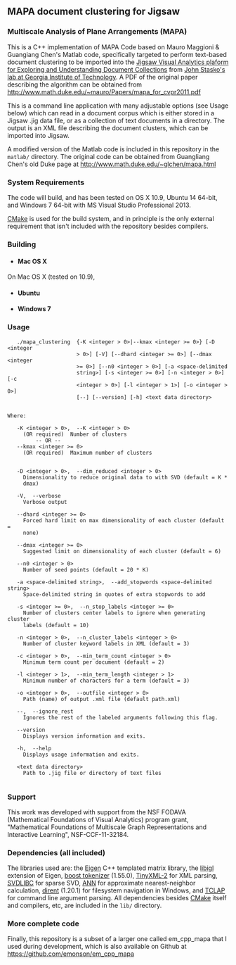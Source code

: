 ## MAPA document clustering for Jigsaw

### Multiscale Analysis of Plane Arrangements (MAPA)

This is a C++ implementation of MAPA Code based on Mauro Maggioni & Guangiang Chen's 
Matlab code, specifically targeted to perform text-based document clustering to be
imported into the [Jigsaw Visual Analytics plaform for Exploring and Understanding 
Document Collections][Jigsaw] from [John Stasko's lab at Georgia Institute of Technology][Stasko].
A PDF of the original paper describing the algorithm can be obtained 
from http://www.math.duke.edu/~mauro/Papers/mapa_for_cvpr2011.pdf

This is a command line application with many adjustable options (see Usage below) which
can read in a document corpus which is either stored in a Jigsaw .jig data file, or as a 
collection of text documents in a directory. The output is an XML file describing the 
document clusters, which can be imported into Jigsaw.

A modified version of the Matlab code is included in this repository in
the `matlab/` directory. The original code can be obtained from
Guangliang Chen's old Duke page at http://www.math.duke.edu/~glchen/mapa.html

[Jigsaw]: http://www.cc.gatech.edu/gvu/ii/jigsaw/ "Jigsaw: Visual Analytics for Exploring and Understanding Document Collections"
[Stasko]: http://www.cc.gatech.edu/home/stasko/ "John Stasko's lab at Georgia Tech"


### System Requirements

The code will build, and has been tested on OS X 10.9, Ubuntu 14 64-bit, 
and Windows 7 64-bit with MS Visual Studio Professional 2013. 

[CMake][] is used for the build system, and in principle 
is the only external requirement that isn't included with the repository 
besides compilers.


### Building

- #### Mac OS X
On Mac OS X (tested on 10.9), 

- #### Ubuntu

- #### Windows 7


### Usage

```
   ./mapa_clustering  {-K <integer > 0>|--kmax <integer >= 0>} [-D <integer
                      > 0>] [-V] [--dhard <integer >= 0>] [--dmax <integer
                      >= 0>] [--n0 <integer > 0>] [-a <space-delimited
                      string>] [-s <integer >= 0>] [-n <integer > 0>] [-c
                      <integer > 0>] [-l <integer > 1>] [-o <integer > 0>]
                      [--] [--version] [-h] <text data directory>


Where: 

   -K <integer > 0>,  --K <integer > 0>
     (OR required)  Number of clusters
         -- OR --
   --kmax <integer >= 0>
     (OR required)  Maximum number of clusters


   -D <integer > 0>,  --dim_reduced <integer > 0>
     Dimensionality to reduce original data to with SVD (default = K *
     dmax)

   -V,  --verbose
     Verbose output

   --dhard <integer >= 0>
     Forced hard limit on max dimensionality of each cluster (default =
     none)

   --dmax <integer >= 0>
     Suggested limit on dimensionality of each cluster (default = 6)

   --n0 <integer > 0>
     Number of seed points (default = 20 * K)

   -a <space-delimited string>,  --add_stopwords <space-delimited string>
     Space-delimited string in quotes of extra stopwords to add

   -s <integer >= 0>,  --n_stop_labels <integer >= 0>
     Number of clusters center labels to ignore when generating cluster
     labels (default = 10)

   -n <integer > 0>,  --n_cluster_labels <integer > 0>
     Number of cluster keyword labels in XML (default = 3)

   -c <integer > 0>,  --min_term_count <integer > 0>
     Minimum term count per document (default = 2)

   -l <integer > 1>,  --min_term_length <integer > 1>
     Minimum number of characters for a term (default = 3)

   -o <integer > 0>,  --outfile <integer > 0>
     Path (name) of output .xml file (default path.xml)

   --,  --ignore_rest
     Ignores the rest of the labeled arguments following this flag.

   --version
     Displays version information and exits.

   -h,  --help
     Displays usage information and exits.

   <text data directory>
     Path to .jig file or directory of text files


```

### Support

This work was developed with support from the NSF FODAVA (Mathematical Foundations
of Visual Analytics) program grant, "Mathematical Foundations of Multiscale Graph Representations 
and Interactive Learning", NSF-CCF-11-32184. 


### Dependencies (all included)

The libraries used are: the [Eigen][] C++ templated matrix library, 
the [libigl][] extension of Eigen, 
[boost tokenizer][] (1.55.0), [TinyXML-2][] for XML parsing, 
[SVDLIBC][] for sparse SVD, [ANN][] for approximate nearest-neighbor calculation, 
[dirent][] (1.20.1) for filesystem navigation in Windows, 
and [TCLAP][] for command line argument parsing. 
All dependencies besides [CMake][] itself and compilers, etc, are 
included in the `lib/` directory.

[Eigen]: http://eigen.tuxfamily.org/ "Eigen"
[libigl]: http://igl.ethz.ch/projects/libigl/ "libigl"
[boost tokenizer]: http://www.boost.org/doc/libs/1_55_0/libs/tokenizer/ "boost tokenizer"
[dirent]: http://softagalleria.net/dirent.php "dirent"
[TCLAP]: http://tclap.sourceforge.net/ "TCLAP"
[TinyXML-2]: http://www.grinninglizard.com/tinyxml2/ "TinyXML-2"
[CMake]: http://www.cmake.org/ "CMake"
[SVDLIBC]: http://tedlab.mit.edu/~dr/SVDLIBC/ "SVDLIBC"
[ANN]: http://www.cs.umd.edu/~mount/ANN/ "ANN"


### More complete code

Finally, this repository is a subset of a larger one called em_cpp_mapa that
I used during development, which is also available on Github at
https://github.com/emonson/em_cpp_mapa

